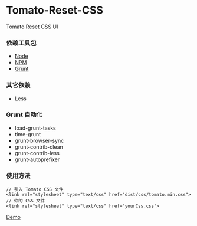# Tomato-Reset-CSS
Tomato Reset CSS UI

### 依赖工具包
* [Node](https://nodejs.org)
* [NPM](https://www.npmjs.com)
* [Grunt](http://gruntjs.com)

### 其它依赖
* Less

### Grunt 自动化
* load-grunt-tasks
* time-grunt
* grunt-browser-sync
* grunt-contrib-clean
* grunt-contrib-less
* grunt-autoprefixer

### 使用方法

```
// 引入 Tomato CSS 文件
<link rel="stylesheet" type="text/css" href="dist/css/tomato.min.css">
// 你的 CSS 文件
<link rel="stylesheet" type="text/css" href="yourCss.css">
```
[Demo](http://demo.migong.org/tomato/index.html)